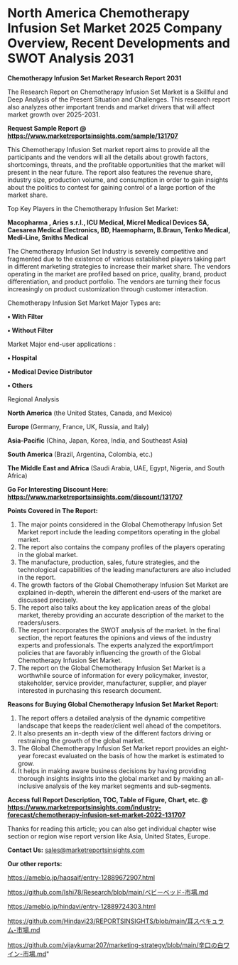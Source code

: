 # North America Chemotherapy Infusion Set Market 2025 Company Overview, Recent Developments and SWOT Analysis 2031

<strong>Chemotherapy Infusion Set Market Research Report 2031</strong>

The Research Report on Chemotherapy Infusion Set Market is a Skillful and Deep Analysis of the Present Situation and Challenges. This research report also analyzes other important trends and market drivers that will affect market growth over 2025-2031.

<strong>Request Sample Report @ <a href=https://www.marketreportsinsights.com/sample/131707>https://www.marketreportsinsights.com/sample/131707</a></strong>

This Chemotherapy Infusion Set market report aims to provide all the participants and the vendors will all the details about growth factors, shortcomings, threats, and the profitable opportunities that the market will present in the near future. The report also features the revenue share, industry size, production volume, and consumption in order to gain insights about the politics to contest for gaining control of a large portion of the market share.

Top Key Players in the Chemotherapy Infusion Set Market:

<strong>Macopharma , Aries s.r.l., ICU Medical, Micrel Medical Devices SA, Caesarea Medical Electronics, BD, Haemopharm, B.Braun, Tenko Medical, Medi-Line, Smiths Medical</strong>

The Chemotherapy Infusion Set Industry is severely competitive and fragmented due to the existence of various established players taking part in different marketing strategies to increase their market share. The vendors operating in the market are profiled based on price, quality, brand, product differentiation, and product portfolio. The vendors are turning their focus increasingly on product customization through customer interaction.

Chemotherapy Infusion Set Market Major Types are:

<strong>• With Filter

• Without Filter</strong>

Market Major end-user applications :

<strong>• Hospital

• Medical Device Distributor

• Others</strong>

Regional Analysis

</u><strong><b>North America</b></strong> (the United States, Canada, and Mexico)

<strong><b>Europe </b></strong>(Germany, France, UK, Russia, and Italy)

<strong><b>Asia-Pacific</b></strong> (China, Japan, Korea, India, and Southeast Asia)

<strong><b>South America</b></strong> (Brazil, Argentina, Colombia, etc.)

<strong><b>The Middle East and Africa</b></strong> (Saudi Arabia, UAE, Egypt, Nigeria, and South Africa)

<strong>Go For Interesting Discount Here: <a href=https://www.marketreportsinsights.com/discount/131707>https://www.marketreportsinsights.com/discount/131707</a></strong>

<strong>Points Covered in The Report:</strong>
<ol>
  <li>The major points considered in the Global Chemotherapy Infusion Set Market report include the leading competitors operating in the global market.</li>
  <li>The report also contains the company profiles of the players operating in the global market.</li>
  <li>The manufacture, production, sales, future strategies, and the technological capabilities of the leading manufacturers are also included in the report.</li>
  <li>The growth factors of the Global Chemotherapy Infusion Set Market are explained in-depth, wherein the different end-users of the market are discussed precisely.</li>
  <li>The report also talks about the key application areas of the global market, thereby providing an accurate description of the market to the readers/users.</li>
  <li>The report incorporates the SWOT analysis of the market. In the final section, the report features the opinions and views of the industry experts and professionals. The experts analyzed the export/import policies that are favorably influencing the growth of the Global Chemotherapy Infusion Set Market.</li>
  <li>The report on the Global Chemotherapy Infusion Set Market is a worthwhile source of information for every policymaker, investor, stakeholder, service provider, manufacturer, supplier, and player interested in purchasing this research document.</li>
</ol>
<strong>Reasons for Buying Global Chemotherapy Infusion Set Market Report:</strong>

<ol>
  <li>The report offers a detailed analysis of the dynamic competitive landscape that keeps the reader/client well ahead of the competitors.</li>
  <li>It also presents an in-depth view of the different factors driving or restraining the growth of the global market.</li>
  <li>The Global Chemotherapy Infusion Set Market report provides an eight-year forecast evaluated on the basis of how the market is estimated to grow.</li>
  <li>It helps in making aware business decisions by having providing thorough insights insights into the global market and by making an all-inclusive analysis of the key market segments and sub-segments.</li>
</ol>
<strong>Access full Report Description, TOC, Table of Figure, Chart, etc. @ <a href=https://www.marketreportsinsights.com/industry-forecast/chemotherapy-infusion-set-market-2022-131707>https://www.marketreportsinsights.com/industry-forecast/chemotherapy-infusion-set-market-2022-131707</a></strong>


Thanks for reading this article; you can also get individual chapter wise section or region wise report version like Asia, United States, Europe.

<strong>Contact Us:</strong>
sales@marketreportsinsights.com

<strong>Our other reports:</strong>

<a href=https://ameblo.jp/haqsaif/entry-12889672907.html>https://ameblo.jp/haqsaif/entry-12889672907.html</a>

<a href=https://github.com/Ishi78/Research/blob/main/ベビーベッド-市場.md>https://github.com/Ishi78/Research/blob/main/ベビーベッド-市場.md</a>

<a href=https://ameblo.jp/hindavi/entry-12889724303.html>https://ameblo.jp/hindavi/entry-12889724303.html</a>

<a href=https://github.com/Hindavi23/REPORTSINSIGHTS/blob/main/耳スペキュラム-市場.md>https://github.com/Hindavi23/REPORTSINSIGHTS/blob/main/耳スペキュラム-市場.md</a>

<a href=https://github.com/vijaykumar207/marketing-strategy/blob/main/辛口の白ワイン-市場.md>https://github.com/vijaykumar207/marketing-strategy/blob/main/辛口の白ワイン-市場.md</a>"
